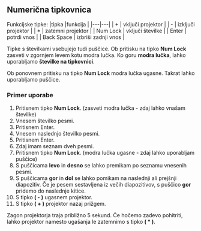 ## Numerična tipkovnica ##  
Funkcijske tipke:
|tipka   |funkcija |
|---|---|
| + | vključi projektor |
| - | izključi projektor |
| * | zatemni projektor |
| Num Lock | vključi številke |
| Enter | potrdi vnos |
| Back Space | izbriši zadnji vnos |

Tipke s številkami vsebujejo tudi puščice. Ob pritisku na tipko **Num Lock** zasveti v zgornjem levem kotu modra lučka. Ko goru **modra lučka**, lahko uporabljamo **številke na tipkovnici**.  

Ob ponovnem pritisku na tipko **Num Lock** modra lučka ugasne. Takrat lahko uporabljamo puščice.  

### Primer uporabe ### 
1. Pritisnem tipko **Num Lock**. (zasveti modra lučka - zdaj lahko vnašam številke)
2. Vnesem številko pesmi.
3. Pritisnem Enter.
4. Vnesem naslednjo številko pesmi.
5. Pritisnem Enter. 
6. Zdaj imam seznam dveh pesmi.  
7. Pritisnem tipko **Num Lock**. (modra lučka ugasne - zdaj lahko uporabljam puščice)
8. S puščicama **levo** in **desno** se lahko premikam po seznamu vnesenih pesmi.
9. S puščicama **gor** in **dol** se lahko pomikam na naslednji ali prejšnji diapozitiv. Če je pesem sestavljena iz večih diapozitivov, s puščico **gor** pridemo do naslednje kitice.  
10. S tipko **( - )** ugasnem projektor. 
11. S tipko **( + )** projektor nazaj prižgem. 

Zagon projektorja traja približno 5 sekund. Če hočemo zadevo pohitriti, lahko projektor namesto ugašanja le zatemnimo s tipko **( * )**.